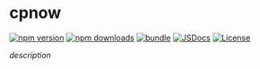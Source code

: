 # cpnow

[![npm version][npm-version-src]][npm-version-href]
[![npm downloads][npm-downloads-src]][npm-downloads-href]
[![bundle][bundle-src]][bundle-href]
[![JSDocs][jsdocs-src]][jsdocs-href]
[![License][license-src]][license-href]

_description_

<!-- Badges -->

[npm-version-src]: https://img.shields.io/npm/v/cpnow?style=flat&colorA=080f12&colorB=1fa669
[npm-version-href]: https://npmjs.com/package/cpnow
[npm-downloads-src]: https://img.shields.io/npm/dm/cpnow?style=flat&colorA=080f12&colorB=1fa669
[npm-downloads-href]: https://npmjs.com/package/cpnow
[bundle-src]: https://img.shields.io/bundlephobia/minzip/cpnow?style=flat&colorA=080f12&colorB=1fa669&label=minzip
[bundle-href]: https://bundlephobia.com/result?p=cpnow
[license-src]: https://img.shields.io/github/license/antfu/cpnow.svg?style=flat&colorA=080f12&colorB=1fa669
[license-href]: https://github.com/antfu/cpnow/blob/main/LICENSE
[jsdocs-src]: https://img.shields.io/badge/jsdocs-reference-080f12?style=flat&colorA=080f12&colorB=1fa669
[jsdocs-href]: https://www.jsdocs.io/package/cpnow
